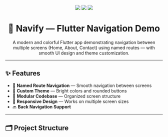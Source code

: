 <p align="center">
  <img src="https://img.shields.io/badge/Flutter-02569B?style=for-the-badge&logo=flutter&logoColor=white" />
  <img src="https://img.shields.io/badge/Dart-0175C2?style=for-the-badge&logo=dart&logoColor=white" />
  <img src="https://img.shields.io/badge/License-MIT-green?style=for-the-badge" />
</p>

<h1 align="center">🌟 Navify — Flutter Navigation Demo</h1>

<p align="center">
A modern and colorful Flutter app demonstrating navigation between multiple screens (Home, About, Contact) using named routes — with smooth UI design and theme customization.
</p>

---

## ✨ Features

- 🚀 **Named Route Navigation** — Smooth navigation between screens  
- 🎨 **Custom Theme** — Bright colors and rounded buttons  
- 🧩 **Modular Codebase** — Organized screen structure  
- 📱 **Responsive Design** — Works on multiple screen sizes  
- 🔙 **Back Navigation Support**

---

## 🗂️ Project Structure

